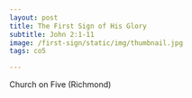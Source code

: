 ```yaml
---
layout: post
title: The First Sign of His Glory
subtitle: John 2:1-11
image: /first-sign/static/img/thumbnail.jpg
tags: co5

---
```

Church on Five (Richmond)
